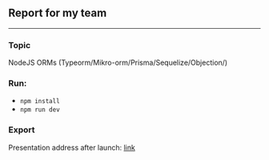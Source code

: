 ## Report for my team

---

### Topic
NodeJS ORMs (Typeorm/Mikro-orm/Prisma/Sequelize/Objection/)

### Run:

- `npm install`
- `npm run dev`

### Export

Presentation address after launch: [link](http://localhost:3030)
